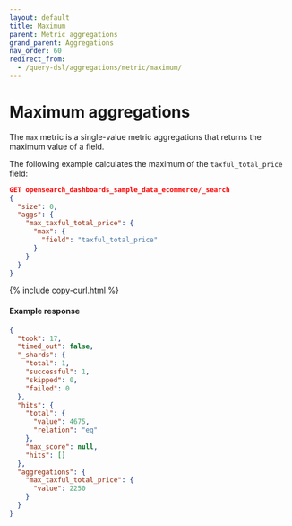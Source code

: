 ```yaml
---
layout: default
title: Maximum
parent: Metric aggregations
grand_parent: Aggregations
nav_order: 60
redirect_from:
  - /query-dsl/aggregations/metric/maximum/
---
```


# Maximum aggregations

The `max` metric is a single-value metric aggregations that returns the maximum value of a field.

The following example calculates the maximum of the `taxful_total_price` field:

```json
GET opensearch_dashboards_sample_data_ecommerce/_search
{
  "size": 0,
  "aggs": {
    "max_taxful_total_price": {
      "max": {
        "field": "taxful_total_price"
      }
    }
  }
}
```

{% include copy-curl.html %}

#### Example response

```json
{
  "took": 17,
  "timed_out": false,
  "_shards": {
    "total": 1,
    "successful": 1,
    "skipped": 0,
    "failed": 0
  },
  "hits": {
    "total": {
      "value": 4675,
      "relation": "eq"
    },
    "max_score": null,
    "hits": []
  },
  "aggregations": {
    "max_taxful_total_price": {
      "value": 2250
    }
  }
}
```

